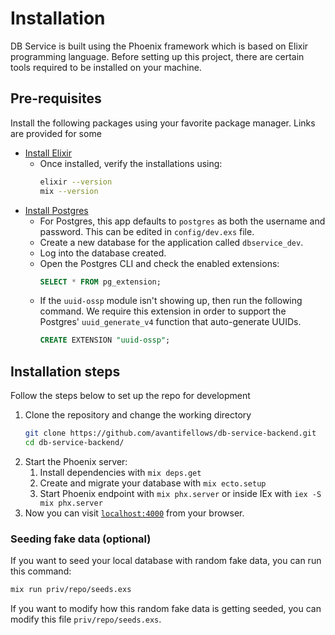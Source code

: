# Installation
DB Service is built using the Phoenix framework which is based on Elixir programming language. Before setting up this project, there are certain tools required to be installed on your machine.

## Pre-requisites
Install the following packages using your favorite package manager. Links are provided for some

- [Install Elixir](https://elixir-lang.org/install.html#distributions)
  - Once installed, verify the installations using:
    ```sh
    elixir --version
    mix --version
    ```
- [Install Postgres](https://www.postgresql.org/download/)
  - For Postgres, this app defaults to `postgres` as both the username and password. This can be edited in `config/dev.exs` file.
  - Create a new database for the application called `dbservice_dev`.
  - Log into the database created.
  - Open the Postgres CLI and check the enabled extensions:
    ```sql
    SELECT * FROM pg_extension;
    ```
  - If the `uuid-ossp` module isn't showing up, then run the following command. We require this extension in order to support the Postgres' `uuid_generate_v4` function that auto-generate UUIDs.
    ```sql
    CREATE EXTENSION "uuid-ossp";
    ```
## Installation steps
Follow the steps below to set up the repo for development
1. Clone the repository and change the working directory
    ```sh
    git clone https://github.com/avantifellows/db-service-backend.git
    cd db-service-backend/
    ```
2. Start the Phoenix server:
   1. Install dependencies with `mix deps.get`
   2. Create and migrate your database with `mix ecto.setup`
   3. Start Phoenix endpoint with `mix phx.server` or inside IEx with `iex -S mix phx.server`
3. Now you can visit [`localhost:4000`](http://localhost:4000) from your browser.


### Seeding fake data (optional)
If you want to seed your local database with random fake data, you can run this command:
```sh
mix run priv/repo/seeds.exs
```

If you want to modify how this random fake data is getting seeded, you can modify this file `priv/repo/seeds.exs`.
